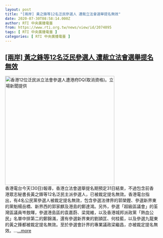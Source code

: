 ```yaml
---
layout: post
title: "[兩岸] 黃之鋒等12名泛民參選人 遭裁立法會選舉提名無效"
date: 2020-07-30T08:58:14.000Z
author: RTI 中央廣播電臺
from: https://www.rti.org.tw/news/view/id/2074095
tags: [ RTI 中央廣播電臺 ]
categories: [ RTI 中央廣播電臺 ]
---
```

<!--1596099494000-->
[[兩岸] 黃之鋒等12名泛民參選人 遭裁立法會選舉提名無效](https://www.rti.org.tw/news/view/id/2074095)
------

<div>
<img src="https://static.rti.org.tw/assets/thumbnails/2020/07/30/70a36e4450111deba122cc49d3354b61.png" width="360" alt="香港12位泛民派立法會參選人遭港府DQ(取消資格)。立場新聞提供" title="香港12位泛民派立法會參選人遭港府DQ(取消資格)。立場新聞提供"><br>香港電台今天(30日)報導，香港立法會選舉提名期預定31日結束，不過包含前香港眾志秘書長黃之鋒等12名泛民主派參選人，已被裁定提名無效。香港電台指出，有4名公民黨參選人被裁定提名無效，包含參選法律界的郭榮鏗、參選新界東的黨魁楊岳橋、新界西的郭家麒及港島的鄭達鴻。另外，參選「超級區議會」的荃灣區議員岑敖暉，參選港島區的袁嘉蔚、梁晃維，以及香港城邦派政黨「熱血公民」名單中排第二的鄭錦滿，還有參選新界東的劉頴匡、何桂藍，以及參選九龍東的黃之鋒都被裁定提名無效。至於參選會計界的專業議政梁繼昌，亦被裁定提名無效。...<a target="_blank" href="https://www.rti.org.tw/news/view/id/2074095">...more</a>
</div>
